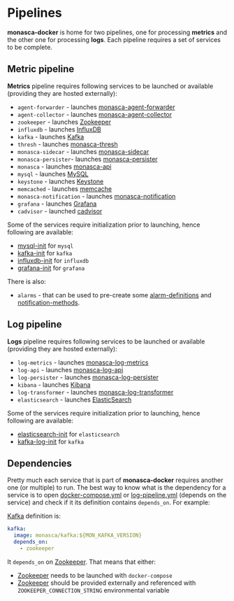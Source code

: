 # Pipelines

**monasca-docker** is home for two pipelines, one for processing **metrics** and the other one
for processing **logs**. Each pipeline requires a set of services to be complete.

## Metric pipeline

**Metrics** pipeline requires following services to be launched or available
(providing they are hosted externally):

* `agent-forwarder` - launches [monasca-agent-forwarder][1]
* `agent-collector` - launches [monasca-agent-collector][2]
* `zookeeper` - launches [Zookeeper][3]
* `influxdb` - launches [InfluxDB][4]
* `kafka` - launches [Kafka][5]
* `thresh` - launches [monasca-thresh][6]
* `monasca-sidecar` - launches [monasca-sidecar][7]
* `monasca-persister`- launches [monasca-persister][8]
* `monasca` - launches [monasca-api][9]
* `mysql` - launches [MySQL][10]
* `keystone` - launches [Keystone][11]
* `memcached` - launches [memcache][12]
* `monasca-notification` - launches [monasca-notification][13]
* `grafana` - launches [Grafana][14]
* `cadvisor` - launched [cadvisor][15]

Some of the services require initialization prior to launching, hence following
are available:

* [mysql-init][16] for `mysql`
* [kafka-init][17] for `kafka`
* [influxdb-init][18] for `influxdb`
* [grafana-init][19] for `grafana`

There is also:

* `alarms` - that can be used to pre-create some [alarm-definitions][20] and
  [notification-methods][21].

## Log pipeline

**Logs** pipeline requires following services to be launched or available
(providing they are hosted externally):

* `log-metrics` - launches [monasca-log-metrics][23]
* `log-api` - launches [monasca-log-api][24]
* `log-persister` - launches [monasca-log-persister][25]
* `kibana` - launches [Kibana][26]
* `log-transformer` - launches [monasca-log-transformer][27]
* `elasticsearch` - launches [ElasticSearch][28]

Some of the services require initialization prior to launching, hence following
are available:

* [elasticsearch-init][22] for `elasticsearch`
* [kafka-log-init][17] for `kafka`

## Dependencies

Pretty much each service that is part of **monasca-docker** requires another one (or multiple)
to run. The best way to know what is the dependency for a service is to open
[docker-compose.yml](../docker-compose.yml) or [log-pipeline.yml](../log-pipeline.yml)
(depends on the service) and check if it its definition contains ```depends_on```. For example:

[Kafka][5] definition is:

```yml
kafka:
  image: monasca/kafka:${MON_KAFKA_VERSION}
  depends_on:
    - zookeeper
```

It ```depends_on``` on [Zookeeper][3]. That means that either:

* [Zookeeper][3] needs to be launched with ```docker-compose```
* [Zookeeper][3] should be provided externally and referenced with
   ```ZOOKEEPER_CONNECTION_STRING``` environmental variable

[1]: ../monasca-agent-collector/README.md
[2]: ../monasca-agent-forwarder/README.md
[3]: https://hub.docker.com/_/zookeeper/
[4]: https://hub.docker.com/_/influxdb/
[5]: ../kafka/README.md
[6]:../monasca-thresh/README.md
[7]: https://github.com/timothyb89/monasca-sidecar
[8]: ../monasca-persister-python/README.md
[9]: ../monasca-api-python/README.md
[10]: https://hub.docker.com/_/mysql/
[11]: ../keystone/README.md
[12]: https://hub.docker.com/_/memcached/
[13]: ../monasca-notification/README.md
[14]: ../grafana/README.md
[15]: https://hub.docker.com/r/google/cadvisor/
[16]: ../mysql-init/README.md
[17]: ../kafka-init/README.md
[18]: ../influxdb-init/README.md
[19]: ../grafana-init/README.md
[20]: https://github.com/openstack/monasca-api/blob/master/docs/monasca-api-spec.md#alarm-definitions-and-alarms
[21]: https://github.com/openstack/monasca-api/blob/master/docs/monasca-api-spec.md#notification-methods
[22]: ../elasticsearch-init/README.md
[23]: ../monasca-log-metrics/README.md
[24]: ../monasca-log-api/README.md
[25]: ../monasca-log-persister/README.md
[26]: ../kibana/README.md
[27]: ../monasca-log-transformer/README.md
[28]: https://hub.docker.com/_/elasticsearch/
